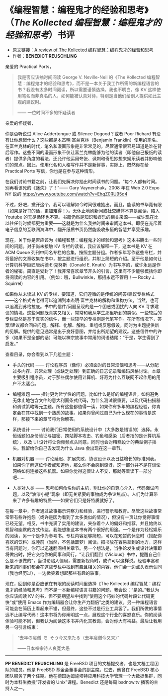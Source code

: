 # 《编程智慧：编程鬼才的经验和思考》（*The Kollected 编程智慧：编程鬼才的经验和思考*）书评

- 原文链接：[A review of  The Kollected 编程智慧：编程鬼才的经验和思考](https://freebsdfoundation.org/wp-content/uploads/2022/03/reuschling_practical_ports.pdf)
- 作者：**BENEDICT REUSCHLING**

亲爱的 Practical Ports，

>我是否应该抽时间阅读 George V. Neville-Neil 的《The Kollected 编程智慧：编程鬼才的经验和思考》，而不是一本关于我工作所需的新编程语言的书？我没有太多时间阅读，所以需要谨慎选择。我也不明白，像 KV 这样使用笔名而非真名的人，如何能被认真对待，特别是当他们给别人提供如此主观的建议时。
>
>—— 一位时间不多的怀疑读者

亲爱的怀疑者，

你是否听说过 Alice Addertongue 或 Silence Dogood？或者 Poor Richard 有没有让你想起什么？这些都是本杰明·富兰克林（Benjamin Franklin）使用的笔名。在富兰克林的时代，笔名和漫画形象是非常常见的，尽管通常很容易知道是谁在背后写作。这些不同的漫画形象不仅让富兰克林能够为他的读者（即他自己报纸的读者）提供多角度的看法，还允许他运用夸张、讽刺和奇思妙想来娱乐读者并影响他们的观点。因此，使用化名和人格写作并不是新鲜事，实际上，既然你在给 Practical Ports 写信，你也是在参与这种情形。

在我们讨论书籍之前，让我们先解决你抽出时间读书的问题。“每个人都有时间。别再看该死的《迷失》了！”—— Gary Vaynerchuk，2008 年在 Web 2.0 Expo NY 说的 <https://www.youtube.com/watch?v=EhqZ0RU95d4>

不过，好吧，撇开这个，我可以理解如今时间很难抽出。而且，能读的书毕竟有限（如果是好书的话，更加难得！）。无休止地刷新闻或社交媒体不算是阅读，陷入 Youtube 的无尽循环也不算。书籍仍然是知识和娱乐的相关来源——或许现在比以往任何时候都更为重要——这就是为什么我抽时间来审阅这本书。即便在充斥着电子信息的互联网海洋中，翻开纸质书页仍然能吸收永恒的智慧并享受乐趣。

现在，关于你是否应该为《编程智慧：编程鬼才的经验和思考》这本书腾出一些时间的问题。对于尚未接触 KV 专栏的读者，我应该解释一下，这本书是 KV 在 ACM Queue 列刊中同名专栏的合集，按照主题分组。作者多年写作这些专栏，并将最好的文章收集在书中，按主题进行组织，并附上简短的介绍。至于他是如何让计算机科学巨匠唐纳德·E·克努斯（Donald E. Knuth）为书写序的，或许永远是作者的秘密。简直是受封了！我非常喜欢章节开头的引言，这里有不少能够概括你即将阅读的内容的引用。（例如：哦，Bullwinkle，那招永远不管用！— Rocky J. Squirrel）

如果你从未读过 KV 的专栏，要知道，它们遵循的是传统的问答/建议专栏格式——这个格式古老得可以追溯到本杰明·富兰克林的解构和重构方法，当然，也可以追溯到苏格拉底。书中的信件/问题呈现的是一个困惑或困扰的人向 KV 寻求建议的情境。这些问题既真实又相关，常常和我从学生那里听到的类似。一些较后的专栏显然是基于真实的信件，而一些较早的专栏则是代笔写作。在所有情况下，答案/建议都会回应问题，解释、化解、解构、重组或反思假设，同时为主题提供新的见解。提供的意见通常是出于良好意图，并给出所期望的建议。这些信件中的许多（如果不是全部的话）可能以禅宗故事中常用的词语结尾：“于是，学生得到了启发。”

查看目录，你会看到以下几组主题：

- 手头的代码 —— 讨论程序员（像你）必须面对的日常烦恼和思考——从分配过多内存、异常处理（或缺乏处理）到正确的日志记录和编码风格讨论。本章主要吸引程序员，对于那些偶尔使用计算机、好奇为什么互联网不起作用的用户不太适合。

- 编程难题 —— 探讨更为哲学性的问题，比如什么是好的编程语言，如何避免无休止地包含文件的意大利面条式代码，为什么测试很重要，以及代码扫描器和调试策略等元主题。所有这些都值得一读，如果你有多年的编程经验，你肯定会在其中找到一个熟悉的故事。如果你曾问过自己为什么现在的事情是这样，那接下来的章节将为你解答。

- 系统设计 —— 讨论我们日常使用的系统设计中（大多数是错误的）选择。永恒话题如身份验证与加密、跨站脚本攻击、钓鱼和感染（后者指的是计算机系统），以及 UI 设计将让你频频点头同意，同时也会对糟糕设计的典型例子摇头。我留给你自己去发现为什么 Java 会出现在这一章节。

- 机器对机器 —— 讨论延迟、扩展失败、协议设计以及日益增长的标准列表。如果你了解这位作者或知道他，那么你不会感到惊讶，这一部分并不是在谈论网络如何连接这些机器。如果你觉得这很让人不安，那就等着读下一部分吧……

- 人类对人类 —— 思考如何命名你的主机，别让你的自尊心介入，代码面试问题，以及“油漆小棚”现象（即无关紧要的事物成为争论焦点）。人们为计算带来了许多有趣的特质——如果它们只是好特质就好了。

在每一章中，作者通过故事揭示洞察力和经验，进行警示和教育。尽管这些故事常常带有些许抱怨（或许是因为看到了太多类似的情况），但没有一页让你觉得事情已经无望。相反，书中充满了实用的建议，夹杂着个人的偏好和推荐，并且始终以机智和幽默的方式传达。我能想象这本书有两个很好的用途。一个是作为轻松娱乐的阅读，另一个是作为参考书。专栏内容足够简短，可以在短暂的休息时（搭配你喜欢的饮料）或睡前（当然，不包括噩梦）阅读。把书放在容易拿到的地方，这样当有问题时，你可以迅速翻阅相关章节。另一个想法是，当争论发生或设计决策即将做出时，把它交给你的同事和同行。“让我们翻到《Vicious》书中，提醒自己什么是不该做的”，当讨论陷入僵局，需要新视角时，或许可以这样说。经验丰富和新来的同事们都会在这些专栏中找到有趣且相关的内容，他们会一边点头表示认同（我也经历过），一边微笑着想起那些有趣的轶事。

现在，回到你是否应该在有限的阅读时间里选择《The Kollected 编程智慧：编程鬼才的经验和思考》而不是一本新编程语言书籍的问题，我会说：“是的。”我认为你应该阅读 KV 的书，但不要期望从中找到“使用这个巧妙的代码片段让代码更快”或“使用 Emacs 作为编辑器会让你生产力翻倍”之类的建议。另一种编程语言可能会在简历上看起来不错，但最终，这些不过是行业工具罢了。我们所做的事情远不止编写代码！这本书将为你阐明这一点，展现这个行业的喜怒哀乐。你的阅读体验可能不同，但我认为阅读这本书并内化其教诲，会对你大有裨益。最后让我用另一句引言结束：

>“去年の癡僧 ち そう今又来たる（去年癡僧今又来）”
>
>——日本禅宗诗人良寛大愚

---

**PP BENEDICT REUSCHLING** 是 FreeBSD 项目的文档提交者，也是文档工程团队的成员。他是 FreeBSD 基金会董事会的副主席。过去，他曾在 FreeBSD 核心团队服务了两个任期。他在德国达姆施塔特应用科技大学管理一个大数据集群，同时为本科生教授“开发者的 Unix”课程。Benedict 还是每周 bsdnow.tv 播客的主持人之一。

